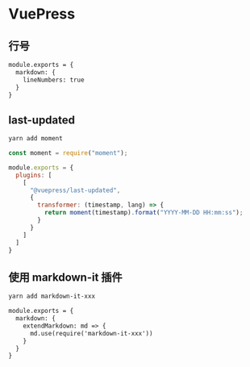 # VuePress

## 行号

```md
module.exports = {
  markdown: {
    lineNumbers: true
  }
}
```

## last-updated

```sh
yarn add moment
```

```js
const moment = require("moment");

module.exports = {
  plugins: [
    [
      "@vuepress/last-updated",
      {
        transformer: (timestamp, lang) => {
          return moment(timestamp).format("YYYY-MM-DD HH:mm:ss");
        }
      }
    ]
  ]
}
```

## 使用 markdown-it 插件

```sh
yarn add markdown-it-xxx
```

```md
module.exports = {
  markdown: {
    extendMarkdown: md => {
      md.use(require('markdown-it-xxx'))
    }
  }
}
```
